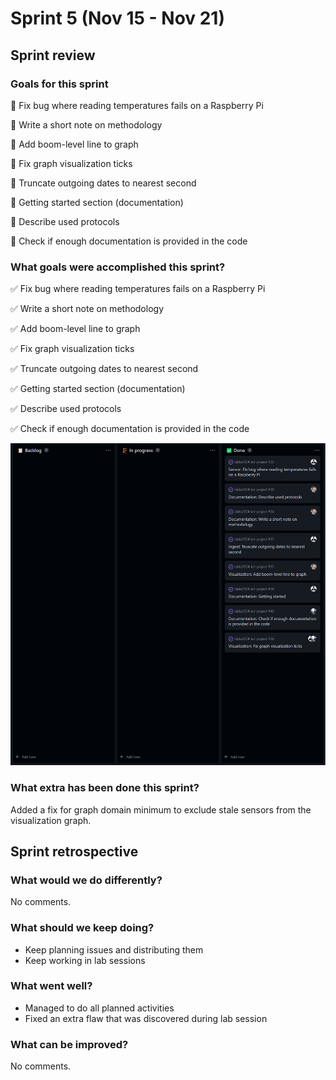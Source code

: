 # Sprint 5 (Nov 15 - Nov 21)

## Sprint review

### Goals for this sprint
🎯 Fix bug where reading temperatures fails on a Raspberry Pi

🎯 Write a short note on methodology

🎯 Add boom-level line to graph

🎯 Fix graph visualization ticks 

🎯 Truncate outgoing dates to nearest second

🎯 Getting started section (documentation)

🎯 Describe used protocols

🎯 Check if enough documentation is provided in the code


### What goals were accomplished this sprint?
✅ Fix bug where reading temperatures fails on a Raspberry Pi

✅ Write a short note on methodology

✅ Add boom-level line to graph

✅ Fix graph visualization ticks 

✅ Truncate outgoing dates to nearest second

✅ Getting started section (documentation)

✅ Describe used protocols

✅ Check if enough documentation is provided in the code

![sprint-5-backlog](../assets/sprint-5-backlog.png)

### What extra has been done this sprint?
Added a fix for graph domain minimum to exclude stale sensors from the visualization graph.

## Sprint retrospective

### What would we do differently?
No comments.

### What should we keep doing?
- Keep planning issues and distributing them
- Keep working in lab sessions

### What went well?
- Managed to do all planned activities
- Fixed an extra flaw that was discovered during lab session

### What can be improved?
No comments.

